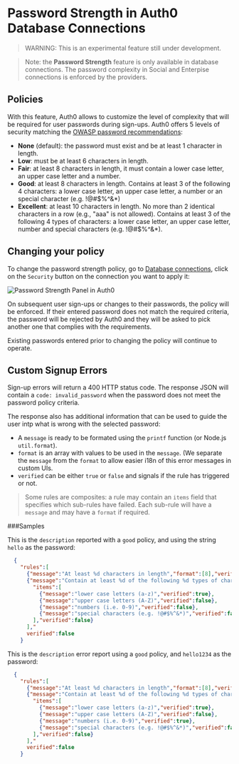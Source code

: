 # Password Strength in Auth0 Database Connections

> WARNING: This is an experimental feature still under development.

> Note: the __Password Strength__ feature is only available in database connections. The password complexity in Social and Enterpise connections is enforced by the providers.

## Policies

With this feature, Auth0 allows to customize the level of complexity that will be required for user passwords during sign-ups. Auth0 offers 5 levels of security matching the [OWASP password recommendations](https://www.owasp.org/index.php/Authentication_Cheat_Sheet#Implement_Proper_Password_Strength_Controls):

 * **None** (default): the password must exist and be at least 1 character in length.
 * **Low**: must be at least 6 characters in length.
 * **Fair**: at least 8 characters in length, it must contain a lower case letter, an upper case letter and a number.
 * **Good**: at least 8 characters in length. Contains at least 3 of the following 4 characters: a lower case letter, an upper case letter, a number or an special character  (e.g. !@#$%^&*)
 * **Excellent**: at least 10 characters in length. No more than 2 identical characters in a row (e.g., "aaa" is not allowed). Contains at least 3 of the following 4 types of characters: a lower case letter, an upper case letter, number and special characters (e.g. !@#$%^&*).


## Changing your policy

To change the password strength policy, go to [Database connections](https://app.auth0.com/#/connections/database), click on the `Security` button on the connection you want to apply it:

![Password Strength Panel in Auth0](https://i.cloudup.com/jH0kabJPoi.png)

On subsequent user sign-ups or changes to their passwords, the policy will be enforced. If their entered password does not match the required criteria, the password will be rejected by Auth0 and they will be asked to pick another one that complies with the requirements.

Existing passwords entered prior to changing the policy will continue to operate.

## Custom Signup Errors

Sign-up errors will return a 400 HTTP status code. The response JSON will contain a `code: invalid_password` when the password does not meet the password policy criteria. 

The response also has additional information that can be used to guide the user intp what is wrong with the selected password:

* A `message` is ready to be formated using the `printf` function (or Node.js `util.format`).
* `format` is an array with values to be used in the `message`. (We separate the `message` from the `format` to allow easier i18n of this error messages in custom UIs.
* `verified` can be either `true` or `false` and signals if the rule has triggered or not. 

> Some rules are composites: a rule may contain an `items` field that specifies which sub-rules have failed. Each sub-rule will have a `message` and may have a `format` if required.

###Samples

This is the `description` reported with a `good` policy, and using the string `hello` as the password:

```json
  {
    "rules":[
      {"message":"At least %d characters in length","format":[8],"verified":false},
      {"message":"Contain at least %d of the following %d types of characters:","format":[3,4],
        "items":[
          {"message":"lower case letters (a-z)","verified":true},
          {"message":"upper case letters (A-Z)","verified":false},
          {"message":"numbers (i.e. 0-9)","verified":false},
          {"message":"special characters (e.g. !@#$%^&*)","verified":false}
        ],"verified":false}
      ],"
      verified":false
    }
```

This is the `description` error report using a `good` policy, and `hello1234` as the password:

```json
  {
    "rules":[
      {"message":"At least %d characters in length","format":[8],"verified":true},
      {"message":"Contain at least %d of the following %d types of characters:","format":[3,4],
        "items":[
          {"message":"lower case letters (a-z)","verified":true},
          {"message":"upper case letters (A-Z)","verified":false},
          {"message":"numbers (i.e. 0-9)","verified":true},
          {"message":"special characters (e.g. !@#$%^&*)","verified":false}
        ],"verified":false}
      ],"
      verified":false
    }
```
